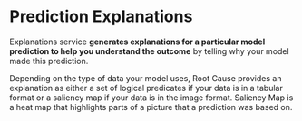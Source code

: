 # Prediction Explanations

Explanations service **generates explanations for a particular model prediction to help you understand the outcome** by telling why your model made this prediction.

Depending on the type of data your model uses, Root Cause provides an explanation as either a set of logical predicates if your data is in a tabular format or a saliency map if your data is in the image format. Saliency Map is a heat map that highlights parts of a picture that a prediction was based on.

